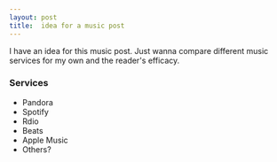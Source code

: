 ```yaml
---
layout: post
title:  idea for a music post
---
```


I have an idea for this music post. Just wanna compare different music services for my own and the reader's efficacy.

### Services
- Pandora
- Spotify
- Rdio
- Beats
- Apple Music
- Others?